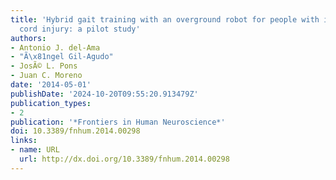 ```yaml
---
title: 'Hybrid gait training with an overground robot for people with incomplete spinal
  cord injury: a pilot study'
authors:
- Antonio J. del-Ama
- "Ã\x81ngel Gil-Agudo"
- JosÃ© L. Pons
- Juan C. Moreno
date: '2014-05-01'
publishDate: '2024-10-20T09:55:20.913479Z'
publication_types:
- 2
publication: '*Frontiers in Human Neuroscience*'
doi: 10.3389/fnhum.2014.00298
links:
- name: URL
  url: http://dx.doi.org/10.3389/fnhum.2014.00298
---
```

